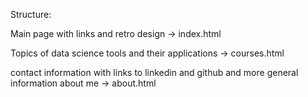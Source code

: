 Structure:

Main page with links and retro design -> index.html

Topics of data science tools and their applications -> courses.html

contact information with links to linkedin and github and more general information about me -> about.html